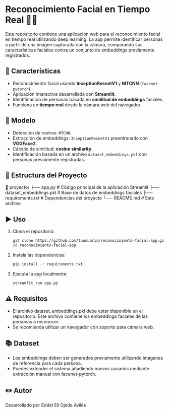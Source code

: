 # Reconocimiento Facial en Tiempo Real 🧠📸

Este repositorio contiene una aplicación web para el reconocimiento facial en tiempo real utilizando deep learning. La app permite identificar personas a partir de una imagen capturada con la cámara, comparando sus características faciales contra un conjunto de embeddings previamente registrados.

## 🚀 Características

- Reconocimiento facial usando **InceptionResnetV1** y **MTCNN** (`facenet-pytorch`).
- Aplicación interactiva desarrollada con **Streamlit**.
- Identificación de personas basada en **similitud de embeddings** faciales.
- Funciona en **tiempo real** desde la cámara web del navegador.

## 🧠 Modelo

- Detección de rostros: `MTCNN`.
- Extracción de embeddings: `InceptionResnetV1` preentrenado con **VGGFace2**.
- Cálculo de similitud: **cosine similarity**.
- Identificación basada en un archivo `dataset_embeddings.pkl` con personas previamente registradas.

## 📂 Estructura del Proyecto

📁 proyecto/
├── app.py # Código principal de la aplicación Streamlit
├── dataset_embeddings.pkl # Base de datos de embeddings faciales
├── requirements.txt # Dependencias del proyecto
└── README.md # Este archivo

## ▶️ Uso

1. Clona el repositorio:
   ```bash
   git clone https://github.com/tuusuario/reconocimiento-facial-app.git
   cd reconocimiento-facial-app
   ```

2. Instala las dependencias:

   ```bash
   pip install -r requirements.txt
   ```
   
3. Ejecuta la app localmente:

   ```bash
   streamlit run app.py
   ```

## ⚠️ Requisitos

- El archivo dataset_embeddings.pkl debe estar disponible en el repositorio. Este archivo contiene los embeddings faciales de las personas a reconocer.
- Se recomienda utilizar un navegador con soporte para cámara web.

## 📚 Dataset

- Los embeddings deben ser generados previamente utilizando imágenes de referencia para cada persona.
- Puedes extender el sistema añadiendo nuevos usuarios mediante extracción manual con facenet-pytorch.

## ✏️ Autor
Desarrollado por Eddel Elí Ojeda Avilés